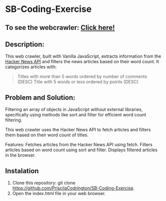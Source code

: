 # SB-Coding-Exercise
## To see the webcrawler: [Click here!](https://priscilacodrington.github.io/SB-Coding-Exercise/)
## Description:

This web crawler, built with Vanilla JavaScript, extracts information from the [Hacker News API](https://github.com/HackerNews/API) and filters the news articles based on their word count. It categorizes articles with:

>Titles with more than 5 words ordered by number of comments (DESC)
>Title with 5 words or less ordered by points (DESC)

## Problem and Solution:

Filtering an array of objects in JavaScript without external libraries, specifically using methods like sort and filter for efficient word count filtering.

This web crawler uses the Hacker News API to fetch articles and filters them based on their word count of titles.

Features:
Fetches articles from the Hacker News API using fetch.
Filters articles based on word count using sort and filter.
Displays filtered articles in the browser.

## Instalation
1. Clone this repository: git clone https://github.com/PriscilaCodrington/SB-Coding-Exercise.
2. Open the index.html file in your web browser.

